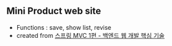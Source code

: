 
## Mini Product web site 
* Functions : save, show list, revise
* created from [스프링 MVC 1편 - 백엔드 웹 개발 핵심 기술](https://www.inflearn.com/course/%EC%8A%A4%ED%94%84%EB%A7%81-mvc-1# "스프링 MVC 1편 - 백엔드 웹 개발 핵심 기술")
